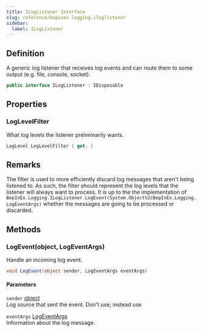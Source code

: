 ```yaml
---
title: ILogListener Interface
slug: reference/bepinex.logging.iloglistener
sidebar:
  label: ILogListener
---
```


## Definition

A generic log listener that receives log events and can route them to some output (e.g. file, console, socket).

```csharp title="C#"
public interface ILogListener : IDisposable
```

## Properties

### LogLevelFilter

What log levels the listener preliminarily wants.

```csharp title="C#"
LogLevel LogLevelFilter { get; }
```

## Remarks

The filter is used to more efficiently discard log messages that aren't being listened to. As such, the filter should represent the log levels that the listener will always want to process. It is up to the the implementation of `BepInEx.Logging.ILogListener.LogEvent(System.Object%2cBepInEx.Logging.LogEventArgs)` whether the messages are going to be processed or discarded.

## Methods

### LogEvent(object, LogEventArgs)

Handle an incoming log event.

```csharp title="C#"
void LogEvent(object sender, LogEventArgs eventArgs)
```

#### Parameters

`sender` [object](https://learn.microsoft.com/dotnet/api/system.object/)  
Log source that sent the event. Don't use; instead use <xref href="BepInEx.Logging.LogEventArgs.Source" data-throw-if-not-resolved="false"></xref>

`eventArgs` [LogEventArgs](../bepinex.logging.logeventargs/)  
Information about the log message.
